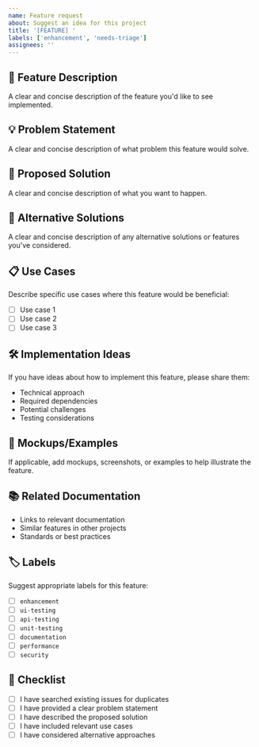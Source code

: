 ```yaml
---
name: Feature request
about: Suggest an idea for this project
title: '[FEATURE] '
labels: ['enhancement', 'needs-triage']
assignees: ''
---
```


## 🚀 Feature Description
A clear and concise description of the feature you'd like to see implemented.

## 💡 Problem Statement
A clear and concise description of what problem this feature would solve.

## 🎯 Proposed Solution
A clear and concise description of what you want to happen.

## 🔄 Alternative Solutions
A clear and concise description of any alternative solutions or features you've considered.

## 📋 Use Cases
Describe specific use cases where this feature would be beneficial:
- [ ] Use case 1
- [ ] Use case 2
- [ ] Use case 3

## 🛠️ Implementation Ideas
If you have ideas about how to implement this feature, please share them:
- Technical approach
- Required dependencies
- Potential challenges
- Testing considerations

## 📸 Mockups/Examples
If applicable, add mockups, screenshots, or examples to help illustrate the feature.

## 📚 Related Documentation
- Links to relevant documentation
- Similar features in other projects
- Standards or best practices

## 🏷️ Labels
Suggest appropriate labels for this feature:
- [ ] `enhancement`
- [ ] `ui-testing`
- [ ] `api-testing`
- [ ] `unit-testing`
- [ ] `documentation`
- [ ] `performance`
- [ ] `security`

## 📝 Checklist
- [ ] I have searched existing issues for duplicates
- [ ] I have provided a clear problem statement
- [ ] I have described the proposed solution
- [ ] I have included relevant use cases
- [ ] I have considered alternative approaches 